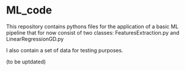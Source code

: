 # ML_code

This repository contains pythons files for the application of a basic ML pipeline that for now consist of two classes:
FeaturesExtraction.py and LinearRegressionGD.py

I also contain a set of data for testing purposes.

(to be uptdated)
